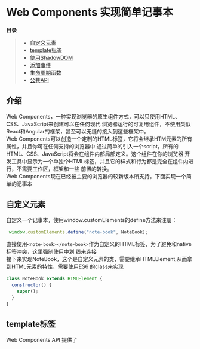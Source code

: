# Web Components 实现简单记事本

**目录**
> * [自定义元素](#自定义元素)
> * [template标签](#template标签)
> * [使用ShadowDOM](#使用ShadowDOM)
> * [添加事件](#添加事件)
> * [生命周期函数](#生命周期函数)
> * [公共API](#公共API)

## 介绍
Web Components，一种实现浏览器的原生组件方式，可以只使用HTML、CSS、JavaScript来创建可以在任何现代
浏览器运行的可复用组件，不使用类似React和Angular的框架，甚至可以无缝的接入到这些框架中。<br>
Web Components可以创造一个定制的HTML标签，它将会继承HTM元素的所有属性，并且你可在任何支持的浏览器中
通过简单的引入一个script，所有的HTML、CSS、JavaScript将会在组件内部局部定义。这个组件在你的浏览器
开发工具中显示为一个单独个HTML标签，并且它的样式和行为都是完全在组件内进行，不需要工作区，框架和一些
前置的转换。<br>
Web Components现在已经被主要的浏览器的较新版本所支持。下面实现一个简单的记事本<br>

## 自定义元素
自定义一个记事本，使用window.customElements的define方法来注册：
```js
 window.customElements.define("note-book", NoteBook);
```
直接使用`<note-book></note-book>`作为自定义的HTML标签，为了避免和native标签冲突，这里强制使用中划
线来连接<br>
接下来实现NoteBook，这个是自定义元素的类，需要继承HTMLElement,从而拿到HTML元素的特性，需要使用ES6
的class来实现
```js
class NoteBook extends HTMLElement {
  constructor() {
    super();
  }
}
```

## template标签
Web Components API 提供了<template>标签，可以在它里面使用 HTML 定义 DOM
```html
<template id="noteBookTemplate">
      <style>
        .button-wrapper {
          float: right;
          margin-top: 10px;
        }
        .note {
          border: 1px solid #ccc;
          padding: 10px;
        }
        .wrapper {
          width:800px;
          margin: 0 auto;
        }
      </style>
      <div class="wrapper">
      <div class="note">
        <p class="date" />
        <div class="content"></div>
      </div>
      <div class="button-wrapper">
        <button class="clear">清空</button>
        <button class="save">保存</button>
      </div>
      </div>
    </template>
```
使用note-book,传入参数date和content
```html
<note-book date="2020.9.22" content="成功的路上从来不拥挤，今天你进步了吗？"></note-book>
```
然后修改NoteBook类，获取<template>节点以后，克隆它的所有子元素,并把note-book上的参数值传进去
```js
 class NoteBook extends HTMLElement {
        //当时一个元素被创建时（好比document.createElement）将会调用构造函数
        constructor() {
          super();

          var template = document.getElementById("noteBookTemplate");
          var dom = template.content.cloneNode(true);

          dom.querySelector(".date").innerText = this.getAttribute("date");

          dom.querySelector(".content").innerText = this.getAttribute(
            "content"
          );
          
          //this表示自定义元素实例
          this.appendChild(dom);
        }
      }
```
现在效果如下图：<br>
![](image/note-book.png)<br>
浏览器查看dom结构如下,可以看到直接使用了自定义标签note-book：<br>
![](image/note-book-dom.png)

## 使用ShadowDOM
有时候不希望用户能够看到note-book的内部代码，Web Component 允许内部代码隐藏起来，这叫做
 Shadow DOM，即这部分 DOM 默认与外部 DOM 隔离，内部任何代码都无法影响外部。<br>
自定义元素的this.attachShadow()方法开启 Shadow DOM,修改NoteBook类：
```js
class NoteBook extends HTMLElement {
  //当时一个元素被创建时（好比document.createElement）将会调用构造函数
  constructor() {
    super();

    //自定义元素的this.attachShadow()方法开启 Shadow DOM,隐藏Web Component内部代码
    var shadow = this.attachShadow({ mode: "closed" });

    var template = document.getElementById("noteBookTemplate");
    var dom = template.content.cloneNode(true);

    dom.querySelector(".date").innerText = this.getAttribute("date");

    dom.querySelector(".content").innerText = this.getAttribute(
      "content"
    );

    shadow.appendChild(dom);
    
    console.log('note-book元素被初始化')
  }
}
```
查看dom结构，可以看到此时note-book内部代码已经被隐藏了<br>
![](image/not-book-dom2.png)

## 添加事件
在NoteBook类加入如下代码，增加保存记事本方法:
```js
dom.querySelector('.save').addEventListener('click',()=>{
  alert('保存成功')
})
```

## 生命周期函数
这里说几个常用的生命周期函数：
> * constructor: 自定义元素初始化时执行
> * connectedCallback：自定义元素被插入DOM树的时候将会触发，所有的属性和子元素都已经可用
> * attributeChangedCallback:自定义元素属性改变时触发该函数
> * disconnectCallback：自定义元素从DOM中移除的时候触发<br>
在NoteBook类加入如下代码如下,测试生命周期函数
```js
//当这个元素被插入DOM树的时候将会触发这个方法，所有的属性和子元素都已经可用
connectedCallback() {
  console.log("note-book元素被插入");
}

//当元素从DOM中移除的时候将会调用它
disconnectCallback() {
  console.log("note-book元素被移除");
}

static get observedAttributes() {
  return ["date", "content"];
}

//当属性改变时就会调用这个函数，前提是被改变的属性在observedAttributes数组中。
//这个方法调用时参数分别为被改变的属性，旧值和新值。
attributeChangedCallback(attr, oldVal, newVal) {
  console.log(attr,'属性被改变','原来的值',oldVal,'现在的值',newVal)
}
```
控制台打印如下：<br>
![](image/console.png)<br>
可以看出生命周期函数执行的顺序是`constructor -> attributeChangedCallback -> connectedCallback`
> 思考一下：attributeChangedCallback为什么会在connectedCallback之前被调用呢？<br>
> 这是因为当组件被插入DOM时，自定义上的属性需要可以被访问了，因此attributeChangedCallback要在connectedCallback之前执行<br>

现在在自定义元素外部增加一个改变背景的按钮，通过attributeChangedCallback方法检测自定义元素的属性变化，
从而改变自定义元素内的背景<br>
* 增加一个改变背景的Button
```html
 <button class="change">改变背景</button>
```
* 为button添加click方法，改变自定义元素的属性：
```js
//通过外部按钮改变自定义元素里的背景颜色，会自动调用自定义元素的attributeChangedCallback方法
var changeBtn = document.querySelector('.change')
changeBtn.onclick = function(){
  var noteBook = document.getElementsByTagName('note-book')[0]
  noteBook.setAttribute('background', 'red')
}
```
* 改变自定义组件的attributeChangedCallback方法，监听background属性改变，改变记事本的背景色
```js
attributeChangedCallback(attr, oldVal, newVal) {
  console.log(attr,'属性被改变','原来的值',oldVal,'现在的值',newVal)
  switch (attr) {
    case "background":
      this.shadowRoot.querySelector(".wrapper").style.background = newVal
      break;
  }
  }
```
现在界面如下：<br>
![](image/page.png)
点击改变背景按钮，可以看到记事本背景变成了红色<br>
![](image/page2.png)<br>
控制台打印出了attributeChangedCallback里监听到的被改变的属性<br>
![](image/page3.png)

## 公共API
除了生命周期方法，还可以定义可以从外部调用的方法，称为自定义组件的公共API
* 首先在自定义组件中定义一个读取记事本内容的方法：
```js
readContent() {
  alert( this.shadowRoot.querySelector(".content").innerText)
}
```
* 在自定义组件外部添加一个读取内容的按钮：
```html
 <button class="read">读取内容</button>
```
* 为按钮添加点击事件，调用自定义组件的readContent方法：
```js
//调用自定义组件的公共API
  var readBtn = document.querySelector('.read')
  readBtn.onclick = function(){
    noteBook.readContent(); //调用读取内容方法
}
```
在点击读取内容的按钮时，会弹出读取内容的对话框：<br>
![](image/alert.png)<br>

🌰 [点击这里查看本文完整demo](demo/index.html),如果对你有帮助，请帮我点亮一个小星星✨<br>

📚 此文章系笔者原创，转载请注明来源<br>

🌺 参考文章：
>* [Web Component可以取代你的前端框架吗？](https://zhuanlan.zhihu.com/p/64619005)
>* [Web Components](https://developer.mozilla.org/zh-CN/docs/Web/Web_Components)
